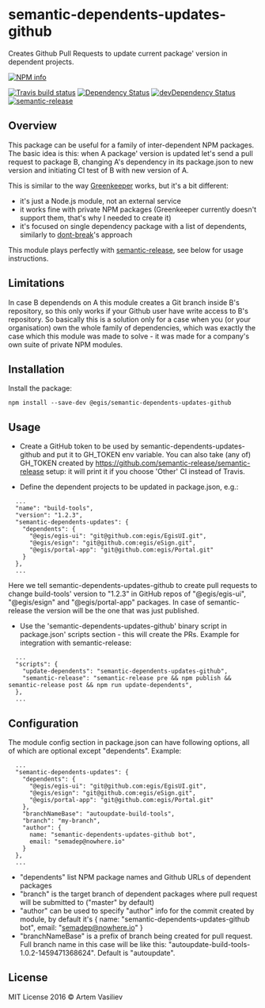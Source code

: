 # semantic-dependents-updates-github

Creates Github Pull Requests to update current package' version in dependent projects.

[![NPM info][nodei.co]][npm-url]

[![Travis build status](http://img.shields.io/travis/artemv/semantic-dependents-updates-github.svg?style=flat)](https://travis-ci.org/artemv/semantic-dependents-updates-github)
[![Dependency Status](https://david-dm.org/egis/semantic-release-github.svg)](https://david-dm.org/egis/semantic-release-github)
[![devDependency Status](https://david-dm.org/egis/semantic-release-github/dev-status.svg)](https://david-dm.org/egis/semantic-release-github#info=devDependencies)
[![semantic-release](https://img.shields.io/badge/%20%20%F0%9F%93%A6%F0%9F%9A%80-semantic--release-e10079.svg)](https://github.com/semantic-release/semantic-release)

## Overview
This package can be useful for a family of inter-dependent NPM packages. The basic idea is this: when A package'
version is updated let's send a pull request to package B, changing A's dependency in its package.json to new version
and initiating CI test of B with new version of A.

This is similar to the way [Greenkeeper](https://greenkeeper.io) works, but it's a bit different:
* it's just a Node.js module, not an external service
* it works fine with private NPM packages (Greenkeeper currently doesn't support them, that's why I needed to create it)
* it's focused on single dependency package with a list of dependents, similarly to [dont-break](https://www.npmjs.com/package/dont-break)'s approach

This module plays perfectly with [semantic-release](https://github.com/semantic-release/semantic-release), see below for usage instructions.

## Limitations
In case B dependends on A this module creates a Git branch inside B's repository, so this only works if your Github
user have write access to B's repository. So basically this is a solution only for a case when you (or your
organisation) own the whole family of dependencies, which was exactly the case which this module was made to solve -
it was made for a company's own suite of private NPM modules.

## Installation
Install the package:
```
npm install --save-dev @egis/semantic-dependents-updates-github
```

## Usage

* Create a GitHub token to be used by semantic-dependents-updates-github and put it to GH_TOKEN env variable.
You can also take (any of) GH_TOKEN created by https://github.com/semantic-release/semantic-release setup: it will
print it if you choose 'Other' CI instead of Travis.

* Define the dependent projects to be updated in package.json, e.g.:
```
  ...
  "name": "build-tools",
  "version": "1.2.3",
  "semantic-dependents-updates": {
    "dependents": {
      "@egis/egis-ui": "git@github.com:egis/EgisUI.git",
      "@egis/esign": "git@github.com:egis/eSign.git",
      "@egis/portal-app": "git@github.com:egis/Portal.git"
    }
  },
  ...
```
Here we tell semantic-dependents-updates-github to create pull requests to change build-tools' version to "1.2.3" in
GitHub repos of "@egis/egis-ui", "@egis/esign" and "@egis/portal-app" packages. In case of semantic-release the version
will be the one that was just published.

* Use the 'semantic-dependents-updates-github' binary script in package.json' scripts section - this will create the
PRs. Example for integration with semantic-release:
```
  ...
  "scripts": {
    "update-dependents": "semantic-dependents-updates-github",
    "semantic-release": "semantic-release pre && npm publish && semantic-release post && npm run update-dependents",
  },
  ...

```

## Configuration

The module config section in package.json can have following options, all of which are optional except "dependents". Example:
```
  ...
  "semantic-dependents-updates": {
    "dependents": {
      "@egis/egis-ui": "git@github.com:egis/EgisUI.git",
      "@egis/esign": "git@github.com:egis/eSign.git",
      "@egis/portal-app": "git@github.com:egis/Portal.git"
    },
    "branchNameBase": "autoupdate-build-tools",
    "branch": "my-branch",
    "author": {
      name: "semantic-dependents-updates-github bot",
      email: "semadep@nowhere.io"
    }
  },
  ...
```
* "dependents" list NPM package names and Github URLs of dependent packages
* "branch" is the target branch of dependent packages where pull request will be submitted to ("master" by default)
* "author" can be used to specify "author" info for the commit created by module, by default it's { name: "semantic-dependents-updates-github bot", email: "semadep@nowhere.io" }
* "branchNameBase" is a prefix of branch being created for pull request. Full branch name in this case will be like this: "autoupdate-build-tools-1.0.2-1459471368624". Default is "autoupdate".

## License

MIT License 2016 © Artem Vasiliev


[nodei.co]: https://nodei.co/npm/@egis/semantic-dependents-updates-github.png
[npm-url]: https://npmjs.org/package/@egis/semantic-dependents-updates-github

